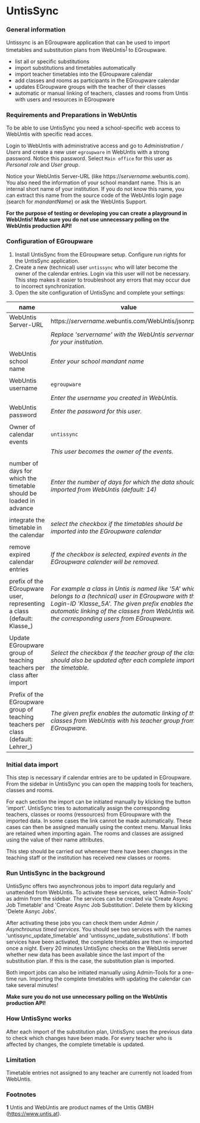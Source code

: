 # UntisSync

### General information
Untissync is an EGroupware application that can be used to import timetables and substitution plans from WebUntis<sup id="f1">[1](#f1)</sup> to EGroupware.
* list all or specific substitutions
* import substitutions and timetables automatically
* import teacher timetables into the EGroupware calendar
* add classes and rooms as participants in the EGroupware calendar
* updates EGroupware groups with the teacher of their classes
* automatic or manual linking of teachers, classes and rooms from Untis with users and resources in EGroupware

### Requirements and Preparations in WebUntis
To be able to use UntisSync you need a school-specific web access to WebUntis with specific read acces.
<!--* master data of teachers: "Only view"
* using the scheduling tool: "Only view"-->

Login to WebUntis with administrative access and go to _Administration / Users_ and create a new user `egroupware` in WebUntis with a strong password.
Notice this password.
Select `Main office` for this user as _Personal role_ and _User group_.

<!--Go to _Administration_ / _Rights and roles_ and select the group ```Main office```.\
Make sure that members of the group ```Main office``` have at least read access ("Only view") to master data of teachers and
the scheduling tool. -->

Notice your WebUntis Server-URL (like https://_servername_.webuntis.com). You also need the information of your school mandant name. 
This is an internal short name of your institution. If you do not know this name, you can extract 
this name from the source code of the WebUntis login page (search for _mandantName_) or ask the WebUntis Support.

__For the purpose of testing or developing you can create a playground in WebUntis! Make sure you do not use unnecessary polling on the WebUntis production API!__

###  Configuration of EGroupware
1. Install UntisSync from the EGroupware setup. Configure run rights for the UntisSync application.
2. Create a new (technical) user `untissync` who will later become the owner of the calendar entries. Login via this user will not be necessary.
This step makes it easier to troubleshoot any errors that may occur due to incorrect synchronization.
3. Open the site configuration of UntisSync and complete your settings:

| name           	| value                                                 	|
|---------------------	|-------------------------------------------------------	|
| WebUntis Server-URL 	| https://_servername_.webuntis.com/WebUntis/jsonrpc.do 	|
|                     	| _Replace 'servername' with the WebUntis servername for your institution._                                     |
|                     	|                                                       	|
| WebUntis school name  | _Enter your school mandant name_                          |
|                     	|                                                       	|
| WebUntis username     | `egroupware`                                              |
|                       | _Enter the username you created in WebUntis._             |
| WebUntis password     | _Enter the password for this user._                       |
|                       |                                                           |
| Owner of calendar events | `untissync`                                            |
|                       | _This user becomes the owner of the events._              |
|                       |                                                           |
| number of days for which the timetable should be loaded in advance | _Enter the number of days for which the data should be imported from WebUntis (default: 14)_ |
|                       |                                                           |
| integrate the timetable in the calendar | _select the checkbox if the timetables should be imported into the EGroupware calendar_ |
|                       |                                                           |
| remove expired calendar entries | _If the checkbox is selected, expired events in the EGroupware calender will be removed._ |
|                       |                                                           |
| prefix of the EGroupware user, representing a class (default: Klasse_) | _For example a class in Untis is named like '5A' which belongs to a (technical) user in EGroupware with the Login-ID 'Klasse_5A'. The given prefix enables the automatic linking of the classes from WebUntis with the corresponding users from EGroupware._|
|                       |                                                           |  
| Update EGroupware group of teaching teachers per class after import | _Select the checkbox if the teacher group of the classes should also be updated after each complete import of the timetable._ |
|                       |                                                           |
| Prefix of the EGroupware group of teaching teachers per class (default: Lehrer_)  | _The given prefix enables the automatic linking of the classes from WebUntis with his teacher group from EGroupware._|

 

### Initial data import
This step is necessary if calendar entries are to be updated in EGroupware. From the sidebar in UntisSync you can open the mapping tools for teachers, classes and rooms.

For each section the import can be initiated manually by klicking the button 'import'. UntisSync tries to automatically assign the corresponding teachers, classes or rooms (ressources) from EGroupware with the imported data.
In some cases the link cannot be made automatically. These cases can then be assigned manually using the context menu. Manual links are retained when importing again.
The rooms and classes are assigned using the value of their name attributes. 

This step should be carried out whenever there have been changes in the teaching staff or the institution has received new classes or rooms.

### Run UntisSync in the background
UntisSync offers two asynchronous jobs to import data regularly and unattended from WebUntis.
To activate these services, select 'Admin-Tools' as admin from the sidebar.
The services can be created via 'Create Async Job Timetable' and 'Create Async Job Substitution'. Delete them by klicking 'Delete Asnyc Jobs'.

After activating these jobs you can check them under _Admin / Asynchrounus timed services_. You should see two services with the names 'untissync_update_timetable' and 'untissync_update_substitutions'.
If both services have been activated, the complete timetables are then re-imported once a night. Every 20 minutes UntisSync checks on the WebUntis server whether new data has been available since the last import of the substitution plan.
If this is the case, the substitution plan is imported.

Both import jobs can also be initiated manually using Admin-Tools for a one-time run. Importing the complete timetables with updating the calendar can take several minutes!

__Make sure you do not use unnecessary polling on the WebUntis production API!__

###  How UntisSync works
After each import of the substitution plan, UntisSync uses the previous data to check which changes have been made.
For every teacher who is affected by changes, the complete timetable is updated.

### Limitation
Timetable entries not assigned to any teacher are currently not loaded from WebUntis.

### Footnotes
<b id="f1">1</b> Untis and WebUntis are product names of the  Untis GMBH (https://www.untis.at).
